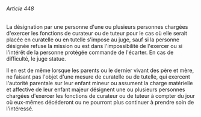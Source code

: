 ###### Article 448

La désignation par une personne d'une ou plusieurs personnes chargées d'exercer les fonctions de curateur ou de tuteur pour le cas où elle serait placée en curatelle ou en tutelle s'impose au juge, sauf si la personne désignée refuse la mission ou est dans l'impossibilité de l'exercer ou si l'intérêt de la personne protégée commande de l'écarter. En cas de difficulté, le juge statue.

Il en est de même lorsque les parents ou le dernier vivant des père et mère, ne faisant pas l'objet d'une mesure de curatelle ou de tutelle, qui exercent l'autorité parentale sur leur enfant mineur ou assument la charge matérielle et affective de leur enfant majeur désignent une ou plusieurs personnes chargées d'exercer les fonctions de curateur ou de tuteur à compter du jour où eux-mêmes décéderont ou ne pourront plus continuer à prendre soin de l'intéressé.

